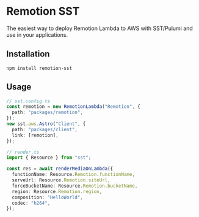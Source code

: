 # Remotion SST

The easiest way to deploy Remotion Lambda to AWS with SST/Pulumi and use in your applications.

## Installation

```
npm install remotion-sst
```

## Usage

```ts
// sst.config.ts
const remotion = new RemotionLambda("Remotion", {
  path: "packages/remotion",
});
new sst.aws.Astro("Client", {
  path: "packages/client",
  link: [remotion],
});
```

```ts
// render.ts
import { Resource } from "sst";

const res = await renderMediaOnLambda({
  functionName: Resource.Remotion.functionName,
  serveUrl: Resource.Remotion.siteUrl,
  forceBucketName: Resource.Remotion.bucketName,
  region: Resource.Remotion.region,
  composition: "HelloWorld",
  codec: "h264",
});
```
